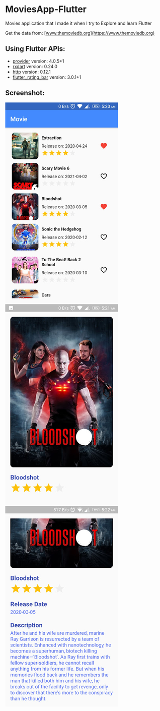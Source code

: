 # MoviesApp-Flutter

Movies application that I made it when I try to Explore and learn Flutter

Get the data from: [www.themoviedb.org](https://www.themoviedb.org)


## Using Flutter APIs:

- [provider](https://pub.dev/packages/provider) version: 4.0.5+1 
- [rxdart](https://pub.dev/packages/rxdart) version: 0.24.0
- [http](https://pub.dev/packages/http) version: 0.12.1 
- [flutter_rating_bar](https://pub.dev/packages/flutter_rating_bar) version: 3.0.1+1


## Screenshot:

![](images/MoviesApp-Flutter_Screenshot_1.jpeg)
![](images/MoviesApp-Flutter_Screenshot_2.jpeg)
![](images/MoviesApp-Flutter_Screenshot_3.jpeg)
